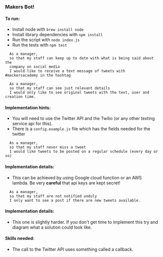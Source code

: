 ### Makers Bot!


#### To run:

* Install node with `brew install node`
* Install library dependencies with `npm install`
* Run the script with `node index.js`
* Run the tests with `npm test`

```
  As a manager,
  so that my staff can keep up to date with what is being said about the
  company on social media
  I would like to receive a text message of tweets with #mackersacademy in the hashtag
```

```
  As a manager,
  so that my staff can see just relevant details
  I would only like to see original tweets with the text, user and creation time.
```


#### Implementation hints:

* You will need to use the Twitter API and the Twilio (or any other texting service api for this).
* There is a `config.example.js` file which has the fields needed for the twitter

```
  As a manager,
  so that my staff never miss a tweet
  I would like tweets to be posted on a regular schedule (every day or so)
```

#### Implementation details:

* This can be achieved by using Google cloud function or an AWS lambda. Be
very **careful** that api keys are kept secret!

```
  As a manager,
  so that my staff are not notified unduly
  I only want to see a post if there are new tweets available.
```
#### Implementation details:

* This one is slightly harder. If you don't get time to implement this
try and diagram what a solution could look like.


#### Skills needed:

* The call to the Twitter API uses something called a callback.
